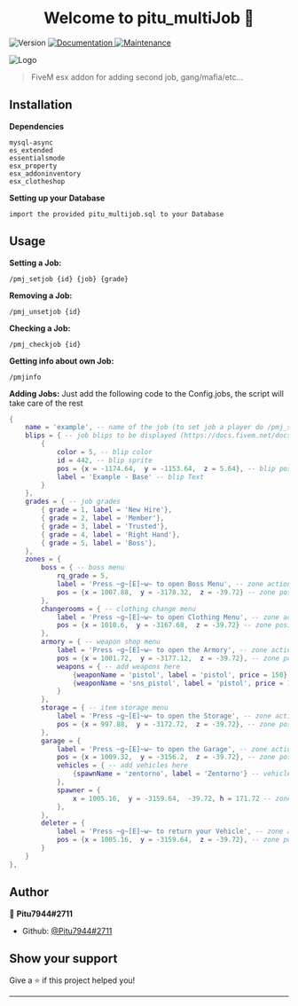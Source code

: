 <h1 align="center">Welcome to pitu_multiJob 👋</h1>
<p>
  <img alt="Version" src="https://img.shields.io/badge/version-1.2.5-blue.svg?cacheSeconds=2592000" />
  <a href="https://github.com/Pitu7944/pitu_multiJob#readme" target="_blank">
    <img alt="Documentation" src="https://img.shields.io/badge/documentation-yes-brightgreen.svg" />
  </a>
  <a href="https://github.com/Pitu7944/pitu_multiJob/graphs/commit-activity" target="_blank">
    <img alt="Maintenance" src="https://img.shields.io/badge/Maintained%3F-yes-green.svg" />
  </a>
</p>

<img alt="Logo" src="https://i.imgur.com/OoXNvcu.png" />

> FiveM esx addon for adding second job, gang/mafia/etc...

## Installation
<b>Dependencies</b>
```
mysql-async
es_extended
essentialsmode
esx_property
esx_addoninventory
esx_clotheshop
```
<b>Setting up your Database</b>
```
import the provided pitu_multijob.sql to your Database
```

## Usage
<b>Setting a Job:</b>
```
/pmj_setjob {id} {job} {grade}
```

<b>Removing a Job:</b>
```
/pmj_unsetjob {id}
```

<b>Checking a Job:</b>
```
/pmj_checkjob {id}
```

<b>Getting info about own Job:</b>
```
/pmjinfo
```

<b>Adding Jobs:</b>
Just add the following code to the Config.jobs, the script will take care of the rest
```lua
{
    name = 'example', -- name of the job (to set job a player do /pmj_setjob {id} {name} {grade}
    blips = { -- job blips to be displayed (https://docs.fivem.net/docs/game-references/blips/)
        {
            color = 5, -- blip color
            id = 442, -- blip sprite
            pos = {x = -1174.64,  y = -1153.64,  z = 5.64}, -- blip position
            label = 'Example - Base' -- blip Text
        }
    },
    grades = { -- job grades
        { grade = 1, label = 'New Hire'},
        { grade = 2, label = 'Member'},
        { grade = 3, label = 'Trusted'},
        { grade = 4, label = 'Right Hand'},
        { grade = 5, label = 'Boss'},
    },
    zones = {
        boss = { -- boss menu
            rq_grade = 5,
            label = 'Press ~g~[E]~w~ to open Boss Menu', -- zone action message
            pos = {x = 1007.88,  y = -3170.32,  z = -39.72} -- zone position ( remember to subtract one from Z coord! )
        },
        changerooms = { -- clothing change menu
            label = 'Press ~g~[E]~w~ to open Clothing Menu', -- zone action message
            pos = {x = 1010.6,  y = -3167.68,  z = -39.72} -- zone position ( remember to subtract one from Z coord! )
        },
        armory = { -- weapon shop menu
            label = 'Press ~g~[E]~w~ to open the Armory', -- zone action message
            pos = {x = 1001.72,  y = -3177.12,  z = -39.72}, -- zone position ( remember to subtract one from Z coord! )
            weapons = { -- add weapons here
                {weaponName = 'pistol', label = 'pistol', price = 150}, -- weaponName is weapon spawnname , label is Label
                {weaponName = 'sns_pistol', label = 'pistol', price = 100} -- weaponName is weapon spawnname , label is Label
            }
        },
        storage = { -- item storage menu
            label = 'Press ~g~[E]~w~ to open the Storage', -- zone action message
            pos = {x = 997.88,  y = -3172.72,  z = -39.72}, -- zone position ( remember to subtract one from Z coord! )
        },
        garage = {
            label = 'Press ~g~[E]~w~ to open the Garage', -- zone action message
            pos = {x = 1009.32,  y = -3156.2,  z = -39.72}, -- zone position ( remember to subtract one from Z coord! )
            vehicles = { -- add vehicles here
                {spawnName = 'zentorno', label = 'Zentorno'} -- vehicle name and label
            },
            spawner = {
                x = 1005.16,  y = -3159.64,  -39.72, h = 171.72 -- zone position ( remember to NOT subtract one from Z coord! )
            },
        },
        deleter = {
            label = 'Press ~g~[E]~w~ to return your Vehicle', -- zone action message
            pos = {x = 1005.16,  y = -3159.64,  z = -39.72}, -- zone position ( remember to subtract one from Z coord! )
        }
    }
},
```

## Author

👤 **Pitu7944#2711**

* Github: [@Pitu7944\#2711](https://github.com/Pitu7944\#2711)

## Show your support

Give a ⭐️ if this project helped you!

***
